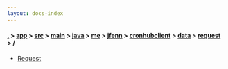 ```yaml
---
layout: docs-index
---
```

#### [.](./../../../../../../../../../index) > [app](./../../../../../../../../index) > [src](./../../../../../../../index) > [main](./../../../../../../index) > [java](./../../../../../index) > [me](./../../../../index) > [jfenn](./../../../index) > [cronhubclient](./../../index) > [data](./../index) > [request](./index) > **/**

- [Request](Request)
